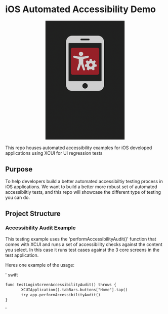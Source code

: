 # iOS Automated Accessibility Demo
<div align="center">
 <img src="./mobileA11y.png" alt="iOS Automation Logo" width="250">
</div>


This repo houses automated accessibility examples for iOS developed applications using XCUI for UI regression tests

## Purpose

To help developers build a better automated accessibiltiy testing process in iOS applications. We want to build a better more robust set of automated accessibiltiy tests, and this repo will showcase the different type of testing you can do. 


## Project Structure

### Accessibility Audit Example

This testing example uses the 'performAccessibilityAudit()' function that comes with XCUI and runs a set of accessibility checks against the content you select. In this case it runs test cases against the 3 core screens in the test application. 

Heres one example of the usage: 

' swift 

    func testLoginScreenAccessibilityAudit() throws {
           XCUIApplication().tabBars.buttons["Home"].tap()
           try app.performAccessibilityAudit()
    }

'
